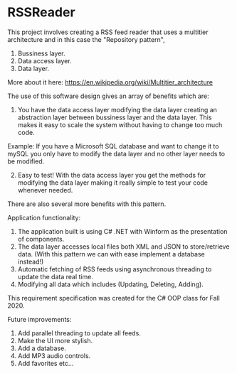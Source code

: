 # RSSReader
This project involves creating a RSS feed reader that uses a multitier architecture and in this case the "Repository pattern",
1. Bussiness layer.
2. Data access layer.
3. Data layer.

More about it here: https://en.wikipedia.org/wiki/Multitier_architecture

The use of this software design gives an array of benefits which are:
1. You have the data access layer modifying the data layer creating an abstraction layer between bussiness layer and the data layer. This makes it easy to scale the system 
without having to change too much code. 

Example: If you have a Microsoft SQL database and want to change it to mySQL you only have to modify the data layer and no other layer needs to be modified.

2. Easy to test! With the data access layer you get the methods for modifying the data layer making it really simple to test your code whenever needed.

There are also several more benefits with this pattern.

Application functionality:
1. The application built is using C# .NET with Winform as the presentation of components.
2. The data layer accesses local files both XML and JSON to store/retrieve data. (With this pattern we can with ease implement a database instead!)
3. Automatic fetching of RSS feeds using asynchronous threading to update the data real time.
4. Modifying all data which includes (Updating, Deleting, Adding).

This requirement specification was created for the C# OOP class for Fall 2020.

Future improvements:
1. Add parallel threading to update all feeds.
2. Make the UI more stylish.
3. Add a database.
4. Add MP3 audio controls.
5. Add favorites etc...
